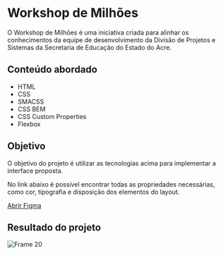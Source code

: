 # Workshop de Milhões
O Workshop de Milhões é uma iniciativa criada para alinhar os conhecimentos da equipe de desenvolvimento da Divisão de Projetos e Sistemas da Secretaria de Educação do Estado do Acre.

## Conteúdo abordado
* HTML
* CSS
* SMACSS
* CSS BEM
* CSS Custom Properties
* Flexbox

## Objetivo
O objetivo do projeto é utilizar as tecnologias acima para implementar a interface proposta.

No link abaixo é possível encontrar todas as propriedades necessárias, como cor, tipografia e disposição dos elementos do layout.

[Abrir Figma](https://www.figma.com/file/Y6vQAR7RzSDWfiu0rm7mvY/Workshop?node-id=7%3A234)

## Resultado do projeto
![Frame 20](https://user-images.githubusercontent.com/44778115/174381498-718104f4-a12c-4db8-bae3-8dee4465f0ce.jpg)
